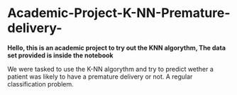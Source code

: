 # Academic-Project-K-NN-Premature-delivery-
<b>Hello, this is an academic project to try out the KNN algorythm, The data set provided is inside the notebook</b>

We were tasked to use the K-NN algorythm and try to predict wether a patient was likely to have a premature delivery or not.
A regular classification problem.
